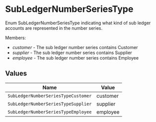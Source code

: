 # SubLedgerNumberSeriesType

Enum SubLedgerNumberSeriesType indicating what kind of sub ledger accounts are represented in the number series.<p>Members:</p><ul><li><i>customer</i> - The sub ledger number series contains Customer</li><li><i>supplier</i> - The sub ledger number series contains Supplier</li><li><i>employee</i> - The sub ledger number series contains Employee</li></ul>


## Values

| Name                                | Value                               |
| ----------------------------------- | ----------------------------------- |
| `SubLedgerNumberSeriesTypeCustomer` | customer                            |
| `SubLedgerNumberSeriesTypeSupplier` | supplier                            |
| `SubLedgerNumberSeriesTypeEmployee` | employee                            |
